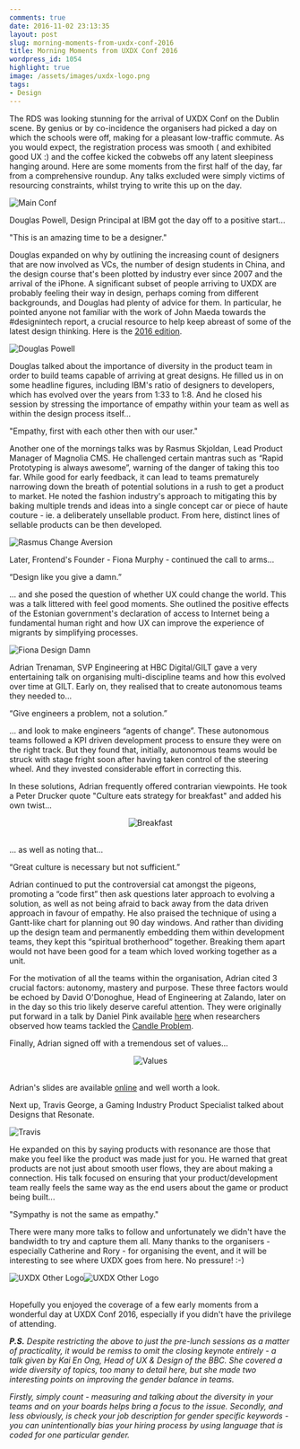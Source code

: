```yaml
---
comments: true
date: 2016-11-02 23:13:35
layout: post
slug: morning-moments-from-uxdx-conf-2016
title: Morning Moments from UXDX Conf 2016
wordpress_id: 1054
highlight: true
image: /assets/images/uxdx-logo.png
tags:
- Design
---
```


The RDS was looking stunning for the arrival of UXDX Conf on the Dublin
scene. By genius or by co-incidence the organisers had picked a day on
which the schools were off, making for a pleasant low-traffic commute.
As you would expect, the registration process was smooth ( and exhibited
good UX :) and the coffee kicked the cobwebs off any latent sleepiness
hanging around. Here are some moments from the first half of the day,
far from a comprehensive roundup. Any talks excluded were simply victims
of resourcing constraints, whilst trying to write this up on the
day.

<img alt="Main Conf" src="/assets/images/uxdx-conf-2016/main-conf.jpg" />

Douglas Powell, Design Principal at IBM got the day off to a positive
start...

<p class="nice-quote">"This is an amazing time to be a designer."</p>

Douglas expanded on why by outlining the increasing count of designers
that are now involved as VCs, the number of design students in China,
and the design course that's been plotted by industry ever since 2007
and the arrival of the iPhone. A significant subset of people arriving
to UXDX are probably feeling their way in design, perhaps coming from
different backgrounds, and Douglas had plenty of advice for them. In
particular, he pointed anyone not familiar with the work of John Maeda
towards the #designintech report, a crucial resource to help keep
abreast of some of the latest design thinking. Here is the [2016
edition](http://www.kpcb.com/blog/design-in-tech-report-2016).

<img alt="Douglas Powell" src="/assets/images/uxdx-conf-2016/douglas.jpg" />

Douglas talked about the importance of diversity in the product team in
order to build teams capable of arriving at great designs. He filled us
in on some headline figures, including IBM's ratio of designers to
developers, which has evolved over the years from 1:33 to 1:8. And he
closed his session by stressing the importance of empathy within your
team as well as within the design process itself...

<p class="nice-quote">"Empathy, first with each other then with our user."</p>

Another one of the mornings talks was by Rasmus Skjoldan, Lead Product
Manager of Magnolia CMS. He challenged certain mantras such as “Rapid
Prototyping is always awesome”, warning of the danger of taking this too
far. While good for early feedback, it can lead to teams prematurely narrowing down the breath of
potential solutions in a rush to get a product to market. He noted the
fashion industry's approach to mitigating this by baking multiple trends
and ideas into a single concept car or piece of haute couture - ie. a
deliberately unsellable product. From here, distinct lines of sellable
products can be then developed.

<img alt="Rasmus Change Aversion" src="/assets/images/uxdx-conf-2016/change-aversion.jpg" />


Later, Frontend's Founder - Fiona Murphy - continued the call to arms...

<p class="nice-quote">“Design like you give a damn.”</p>

... and she posed the question of whether UX could change the world. This
was a talk littered with feel good moments. She outlined the positive
effects of the Estonian government's declaration of access to Internet
being a fundamental human right and how UX can improve the experience of
migrants by simplifying processes.

<img alt="Fiona Design Damn" src="/assets/images/uxdx-conf-2016/design-damn.jpg" />

Adrian Trenaman, SVP Engineering at HBC Digital/GILT gave a very
entertaining talk on organising multi-discipline teams and how this
evolved over time at GILT. Early on, they realised that to create
autonomous teams they needed to...

<p class="nice-quote">“Give engineers a problem, not a solution.”</p>

... and look to make engineers “agents of change”. These autonomous teams
followed a KPI driven development process to ensure they were on the
right track. But they found that, initially, autonomous teams would be
struck with stage fright soon after having taken control of the steering
wheel. And they invested considerable effort in correcting this.

In these solutions, Adrian frequently offered contrarian viewpoints. He
took a Peter Drucker quote "Culture eats strategy for breakfast" and
added his own twist...

<center>
<img style="max-width: 750px" alt="Breakfast" src="/assets/images/uxdx-conf-2016/brekkie.png" />
</center>

<br />

... as well as noting that...

<p class="nice-quote"> “Great culture is necessary but not sufficient.”</p>


Adrian continued to put the controversial cat amongst the pigeons,
promoting a “code first” then ask questions later approach to evolving a
solution, as well as not being afraid to back away from the data driven
approach in favour of empathy. He also praised the technique of using a
Gantt-like chart for planning out 90 day windows. And rather than dividing up the design team and permanently
embedding them within development teams, they kept this “spiritual
brotherhood“ together. Breaking them apart would not have been good for
a team which loved working together as a unit.

For the motivation of all the teams within the organisation, Adrian
cited 3 crucial factors: autonomy, mastery and purpose. These three
factors would be echoed by David O'Donoghue, Head of Engineering at
Zalando, later on in the day so this trio likely deserve careful
attention. They were originally put forward in a talk by Daniel Pink
available [here](https://www.youtube.com/watch?v=rrkrvAUbU9Y) when
researchers observed how teams tackled the [Candle Problem](
https://en.wikipedia.org/wiki/Candle_problem).

Finally, Adrian signed off with a tremendous set of values...

<center>
<img style="max-width: 550px" alt="Values" src="/assets/images/uxdx-conf-2016/values.png" />
</center>

<br />

Adrian's slides are available [online](
http://www.slideshare.net/trenaman/uxdx-2016-developer-thinking-building-a-developer-mindset-throughout-your-organisation) and well worth a look.

Next up, Travis George, a Gaming Industry Product Specialist talked
about Designs that Resonate.

<img alt="Travis" src="/assets/images/uxdx-conf-2016/travis.jpg" />

He expanded on this by saying products with resonance are those that
make you feel like the product was made just for you. He warned that
great products are not just about smooth user flows, they are about
making a connection. His talk focused on ensuring that your
product/development team really feels the same way as the end users
about the game or product being built...

<p class="nice-quote">"Sympathy is not the same as empathy."</p>

There were many more talks to follow and unfortunately we didn't have
the bandwidth to try and capture them all. Many thanks to the organisers -
especially Catherine and Rory - for organising the event, and it will
be interesting to see where UXDX goes from here. No pressure! :-)

<div>
<img style="float: left; max-width: 50%;"  alt="UXDX Other Logo" src="/assets/images/uxdx-conf-2016/wood-uxdx.jpg" />
<img style="flat: left; max-width: 50%;"  alt="UXDX Other Logo" src="/assets/images/uxdx-conf-2016/expo2.jpg" />
</div>

<br />

Hopefully you enjoyed the coverage of a few early moments from a
wonderful day at UXDX Conf 2016, especially if you didn't have the
privilege of attending.

***P.S.** Despite restricting the above to just the pre-lunch
sessions as a matter of practicality, it would be remiss to omit the
closing keynote entirely - a talk given by Kai En Ong, Head of UX &
Design of the BBC. She covered a wide diversity of topics, too many to
detail here, but she made two interesting points on improving the gender
balance in teams.*

*Firstly, simply count - measuring and talking about the diversity in
your teams and on your boards helps bring a focus to the issue.
Secondly, and less obviously, is check your job description for gender
specific keywords - you can unintentionally bias your hiring process by
using language that is coded for one particular gender.*
